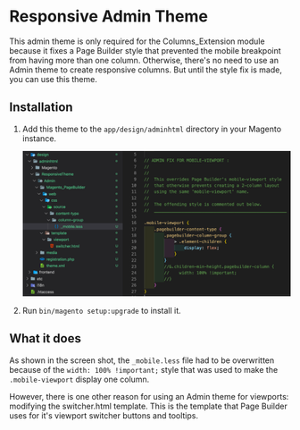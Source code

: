 # Responsive Admin Theme

This admin theme is only required for the Columns_Extension module because it fixes a Page Builder style that prevented the mobile breakpoint from having more than one column. Otherwise, there's no need to use an Admin theme to create responsive columns. But until the style fix is made, you can use this theme.

## Installation

1. Add this theme to the `app/design/adminhtml` directory in your Magento instance.

    ![Responsive Admin Theme](responsive-admin-theme.png)

1. Run `bin/magento setup:upgrade` to install it.

## What it does

As shown in the screen shot, the `_mobile.less` file had to be overwritten because of the `width: 100% !important;` style that was used to make the `.mobile-viewport` display one column.

However, there is one other reason for using an Admin theme for viewports: modifying the switcher.html template. This is the template that Page Builder uses for it's viewport switcher buttons and tooltips.
